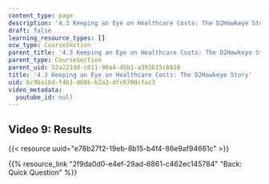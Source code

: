 ```yaml
---
content_type: page
description: '4.3 Keeping an Eye on Healthcare Costs: The D2Hawkeye Story'
draft: false
learning_resource_types: []
ocw_type: CourseSection
parent_title: '4.3 Keeping an Eye on Healthcare Costs: The D2Hawkeye Story '
parent_type: CourseSection
parent_uid: 52a221dd-c011-90a4-45b1-a393b15cb810
title: '4.3 Keeping an Eye on Healthcare Costs: The D2Hawkeye Story'
uid: bc9ba16d-f4b1-d68b-b2a3-dfc6700cfac3
video_metadata:
  youtube_id: null
---
```

## Video 9: Results

{{< resource uuid="e78b27f2-19eb-8b15-b4f4-86e9af94661c" >}}

{{% resource_link "2f9da0d0-e4ef-29ad-6861-c462ec145784" "Back: Quick Question" %}}